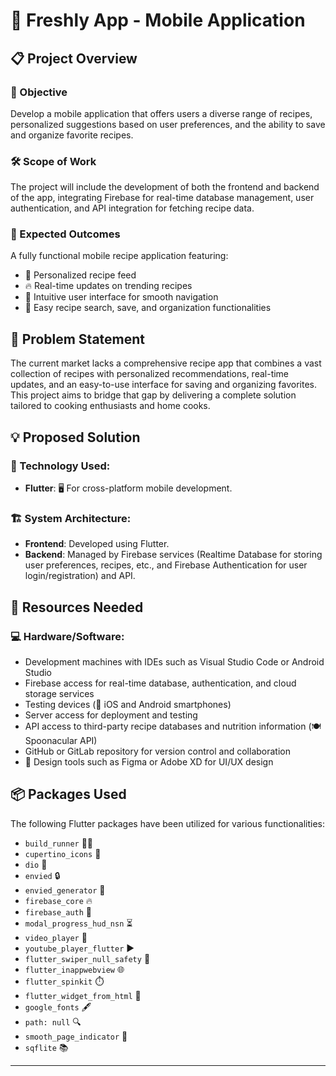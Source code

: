 # 🍳 Freshly App - Mobile Application

## 📋 Project Overview

### 🎯 Objective
Develop a mobile application that offers users a diverse range of recipes, personalized suggestions based on user preferences, and the ability to save and organize favorite recipes.

### 🛠️ Scope of Work
The project will include the development of both the frontend and backend of the app, integrating Firebase for real-time database management, user authentication, and API integration for fetching recipe data.

### 🌟 Expected Outcomes
A fully functional mobile recipe application featuring:
- 🍲 Personalized recipe feed
- 🔥 Real-time updates on trending recipes
- 🧭 Intuitive user interface for smooth navigation
- 📂 Easy recipe search, save, and organization functionalities

## 🧐 Problem Statement
The current market lacks a comprehensive recipe app that combines a vast collection of recipes with personalized recommendations, real-time updates, and an easy-to-use interface for saving and organizing favorites. This project aims to bridge that gap by delivering a complete solution tailored to cooking enthusiasts and home cooks.

## 💡 Proposed Solution

### 🔧 Technology Used:
- **Flutter**: 🖥️ For cross-platform mobile development.

### 🏗️ System Architecture:
- **Frontend**: Developed using Flutter.
- **Backend**: Managed by Firebase services (Realtime Database for storing user preferences, recipes, etc., and Firebase Authentication for user login/registration) and API.

## 🔧 Resources Needed

### 💻 Hardware/Software:
- Development machines with IDEs such as Visual Studio Code or Android Studio
- Firebase access for real-time database, authentication, and cloud storage services
- Testing devices (📱 iOS and Android smartphones)
- Server access for deployment and testing
- API access to third-party recipe databases and nutrition information (🍽️ Spoonacular API)
- GitHub or GitLab repository for version control and collaboration
- 🎨 Design tools such as Figma or Adobe XD for UI/UX design

## 📦 Packages Used
The following Flutter packages have been utilized for various functionalities:

- `build_runner` 🏃‍♂️
- `cupertino_icons` 🍎
- `dio` 🚀
- `envied` 🔒
- `envied_generator` 🔑
- `firebase_core` 🔥
- `firebase_auth` 🔑
- `modal_progress_hud_nsn` ⏳
- `video_player` 🎥
- `youtube_player_flutter` ▶️
- `flutter_swiper_null_safety` 📜
- `flutter_inappwebview` 🌐
- `flutter_spinkit` ⏱️
- `flutter_widget_from_html` 📄
- `google_fonts` 🖋️
- `path: null` 🔍
- `smooth_page_indicator` 🔄
- `sqflite` 📚

---


